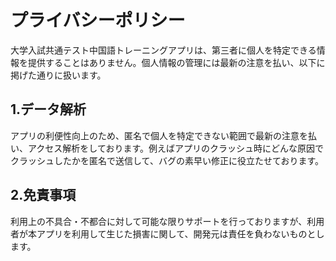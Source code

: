 # プライバシーポリシー
大学入試共通テスト中国語トレーニングアプリは、第三者に個人を特定できる情報を提供することはありません。個人情報の管理には最新の注意を払い、以下に掲げた通りに扱います。
## 1.データ解析
アプリの利便性向上のため、匿名で個人を特定できない範囲で最新の注意を払い、アクセス解析をしております。例えばアプリのクラッシュ時にどんな原因でクラッシュしたかを匿名で送信して、バグの素早い修正に役立たせております。
## 2.免責事項
利用上の不具合・不都合に対して可能な限りサポートを行っておりますが、利用者が本アプリを利用して生じた損害に関して、開発元は責任を負わないものとします。
